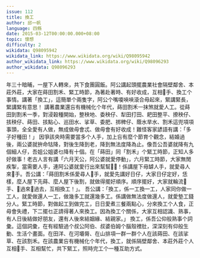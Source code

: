 ```yaml
---
issue: 112
title: 換工
author: 邱一帆
language: 四縣
date: 2015-03-12T00:00:00.000+08:00
topic: 懷想
difficulty: 2
wikidata: Q98095942
wikidata_link: https://www.wikidata.org/wiki/Q98095942
author_wikidata_link: https://www.wikidata.org/wiki/Q98096293
author_wikidata: Q98096293
---
```

年三十暗晡，一屋下人轉來，共下食團圓飯。阿公講起頭擺農業社會隔壁鄰舍、本莊外莊，大家在蒔田割禾、緊工時節，為著赴著時、有好收成，互相𢯭手、換工个事情。講著「換工」，這簡單个兩隻字，阿公个嘴嗄唊唊滾合毋起來，緊講緊長，緊講緊有意思！
講著農業還吂有機械化个年代，蒔田割禾一抹煞就愛人工。從蒔田到割禾一季，對浸穀種開始，整秧地、委秧仔、犁田打田、耙田整平、撩秧仔、㧡秧仔、蒔田、㧡點心、巡田水、挲草、委肥、挷稗仔、蔭水旱水、割禾這兜項項事頭，全全愛有人做，無成做毋會忒、做毋會有好收成！難怪客家諺語有講：「多子好種田！」
因爭該央時需要當多个人手，加上吂有麼个節育个觀念，結婚過後，兩公婆就拚命牯降，對後生降到老，降到無法度降為止。像吾公吾婆就降有九個細人仔，吾姐公姐婆乜降有十個。在「蒔田」同「割禾」个緊工時節，正知人多好做事！老古人言有講「六月天公，阿公婆就愛停動」，六月緊工時節，大家無閒疾掣，當需要人手，連阿公婆就愛行出來幫幫𢯭𢯭！係講屋下毋罅人手，就愛尋人來𢯭手。吾公講：「蒔田割禾係愛尋人𢯭手，就愛先講好日仔，大家日仔定好，恁樣，麼人屋下先蒔、麼人屋下後割，就做得擺好順序。順序擺好，大家就輪流𢯭手、𢯭過來𢯭過去，互相換工！」。
吾公講：「換工，係一工換一工，人家同你做一工人，就愛做還人一工，做幾多工就還幾多工。係講做無法度做還人，就愛墊工錢分人。緊工時節，對做起工到做完工，日日愛煮三餐兩點心，分來換工个人食，正毋會失禮，下二擺乜正請得著人來換工。因為換工个關係，大家互相認識、熟事，有人日後結做好朋友，還有人後來結姻緣、結親家。」
換工，係吾公仰般熟事个詞彙。這個詞彙，在有經驗過个叔公阿伯、叔婆伯姆个腦殼裡肚，深深刻有仰般生動、生活个畫面。在田洋、在河壩脣、在山排項一群一群个人在該蒔田、在該挲草、在該割禾。在該農業吂有機械化个年代，換工，就係隔壁鄰舍、本莊外莊个人互相𢯭手、互相幫忙，共下緊工，照時完工个一種互助方式。